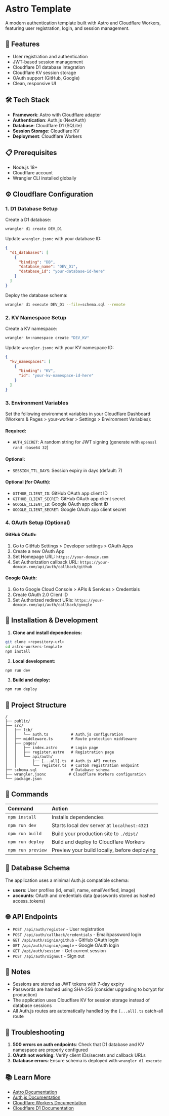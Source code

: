 # Astro Template

A modern authentication template built with Astro and Cloudflare Workers, featuring user registration, login, and session management.

## 🚀 Features

- User registration and authentication
- JWT-based session management
- Cloudflare D1 database integration
- Cloudflare KV session storage
- OAuth support (GitHub, Google)
- Clean, responsive UI

## 🛠 Tech Stack

- **Framework**: Astro with Cloudflare adapter
- **Authentication**: Auth.js (NextAuth)
- **Database**: Cloudflare D1 (SQLite)
- **Session Storage**: Cloudflare KV
- **Deployment**: Cloudflare Workers

## 📋 Prerequisites

- Node.js 18+ 
- Cloudflare account
- Wrangler CLI installed globally

## ⚙️ Cloudflare Configuration

### 1. D1 Database Setup

Create a D1 database:
```bash
wrangler d1 create DEV_D1
```

Update `wrangler.jsonc` with your database ID:
```json
{
  "d1_databases": [
    {
      "binding": "DB",
      "database_name": "DEV_D1", 
      "database_id": "your-database-id-here"
    }
  ]
}
```

Deploy the database schema:
```bash
wrangler d1 execute DEV_D1 --file=schema.sql --remote
```

### 2. KV Namespace Setup

Create a KV namespace:
```bash
wrangler kv:namespace create "DEV_KV"
```

Update `wrangler.jsonc` with your KV namespace ID:
```json
{
  "kv_namespaces": [
    {
      "binding": "KV",
      "id": "your-kv-namespace-id-here"
    }
  ]
}
```

### 3. Environment Variables

Set the following environment variables in your Cloudflare Dashboard (Workers & Pages > your-worker > Settings > Environment Variables):

#### Required:
- `AUTH_SECRET`: A random string for JWT signing (generate with `openssl rand -base64 32`)

#### Optional:
- `SESSION_TTL_DAYS`: Session expiry in days (default: 7)

#### Optional (for OAuth):
- `GITHUB_CLIENT_ID`: GitHub OAuth app client ID
- `GITHUB_CLIENT_SECRET`: GitHub OAuth app client secret  
- `GOOGLE_CLIENT_ID`: Google OAuth app client ID
- `GOOGLE_CLIENT_SECRET`: Google OAuth app client secret

### 4. OAuth Setup (Optional)

#### GitHub OAuth:
1. Go to GitHub Settings > Developer settings > OAuth Apps
2. Create a new OAuth App
3. Set Homepage URL: `https://your-domain.com`
4. Set Authorization callback URL: `https://your-domain.com/api/auth/callback/github`

#### Google OAuth:
1. Go to Google Cloud Console > APIs & Services > Credentials
2. Create OAuth 2.0 Client ID
3. Set Authorized redirect URIs: `https://your-domain.com/api/auth/callback/google`

## 🚀 Installation & Development

1. **Clone and install dependencies:**
```bash
git clone <repository-url>
cd astro-workers-template
npm install
```

2. **Local development:**
```bash
npm run dev
```

3. **Build and deploy:**
```bash
npm run deploy
```

## 📂 Project Structure

```text
/
├── public/
├── src/
│   ├── lib/
│   │   └── auth.ts          # Auth.js configuration
│   ├── middleware.ts        # Route protection middleware
│   ├── pages/
│   │   ├── index.astro      # Login page
│   │   ├── register.astro   # Registration page
│   │   └── api/auth/
│   │       ├── [...all].ts  # Auth.js API routes
│   │       └── register.ts  # Custom registration endpoint
├── schema.sql               # Database schema
├── wrangler.jsonc          # Cloudflare Workers configuration
└── package.json
```

## 🧞 Commands

| Command                   | Action                                           |
| :------------------------ | :----------------------------------------------- |
| `npm install`             | Installs dependencies                            |
| `npm run dev`             | Starts local dev server at `localhost:4321`      |
| `npm run build`           | Build your production site to `./dist/`          |
| `npm run deploy`          | Build and deploy to Cloudflare Workers           |
| `npm run preview`         | Preview your build locally, before deploying     |

## 🔐 Database Schema

The application uses a minimal Auth.js compatible schema:

- **users**: User profiles (id, email, name, emailVerified, image)
- **accounts**: OAuth and credentials data (passwords stored as hashed access_tokens)

## 🌐 API Endpoints

- `POST /api/auth/register` - User registration
- `POST /api/auth/callback/credentials` - Email/password login
- `GET /api/auth/signin/github` - GitHub OAuth login
- `GET /api/auth/signin/google` - Google OAuth login
- `GET /api/auth/session` - Get current session
- `POST /api/auth/signout` - Sign out

## 📝 Notes

- Sessions are stored as JWT tokens with 7-day expiry
- Passwords are hashed using SHA-256 (consider upgrading to bcrypt for production)
- The application uses Cloudflare KV for session storage instead of database sessions
- All Auth.js routes are automatically handled by the `[...all].ts` catch-all route

## 🔧 Troubleshooting

1. **500 errors on auth endpoints**: Check that D1 database and KV namespace are properly configured
2. **OAuth not working**: Verify client IDs/secrets and callback URLs
3. **Database errors**: Ensure schema is deployed with `wrangler d1 execute`

## 📚 Learn More

- [Astro Documentation](https://docs.astro.build)
- [Auth.js Documentation](https://authjs.dev)
- [Cloudflare Workers Documentation](https://developers.cloudflare.com/workers)
- [Cloudflare D1 Documentation](https://developers.cloudflare.com/d1)
